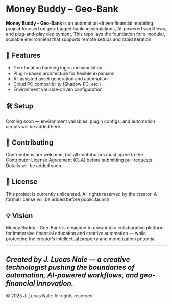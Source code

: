 # Money Buddy – Geo-Bank

**Money Buddy – Geo-Bank** is an automation-driven financial modeling project focused on geo-tagged banking simulations, AI-powered workflows, and plug-and-play deployment. This repo lays the foundation for a modular, scalable environment that supports remote setups and rapid iteration.

## 🚀 Features
- Geo-location banking logic and simulation
- Plugin-based architecture for flexible expansion
- AI-assisted asset generation and automation
- Cloud PC compatibility (Shadow PC, etc.)
- Environment variable-driven configuration

## 🛠️ Setup
Coming soon — environment variables, plugin configs, and automation scripts will be added here.

## 🤝 Contributing
Contributions are welcome, but all contributors must agree to the Contributor License Agreement (CLA) before submitting pull requests. Details will be added soon.

## 📜 License
This project is currently unlicensed. All rights reserved by the creator. A formal license will be added before public launch.

## 💡 Vision
Money Buddy – Geo-Bank is designed to grow into a collaborative platform for immersive financial education and creative automation — while protecting the creator’s intellectual property and monetization potential.

---

*Created by J. Lucas Nale — a creative technologist pushing the boundaries of automation, AI-powered workflows, and geo-financial innovation.*
---
© 2025 J. Lucas Nale. All rights reserved
